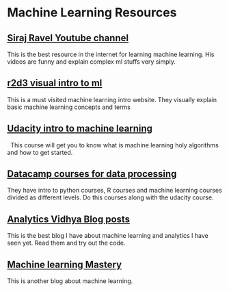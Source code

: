 # Machine Learning Resources
## [Siraj Ravel Youtube channel](https://www.youtube.com/channel/UCWN3xxRkmTPmbKwht9FuE5A)
   This is the best resource in the internet for learning machine learning. His videos are funny and explain complex ml stuffs very simply.
## [r2d3 visual intro to ml](http://www.r2d3.us/visual-intro-to-machine-learning-part-1/)
   This is a must visited machine learning intro website. They visually explain    
basic machine learning concepts and terms 
## [Udacity intro to machine learning](https://classroom.udacity.com/courses/ud120)
   This course will get you to know what is machine learning holy algorithms and how  to get started.
## [Datacamp courses for data processing](https://www.datacamp.com)
   They have intro to python courses, R courses and machine learning courses divided as different levels. Do this courses along with the udacity course.
## [Analytics Vidhya Blog posts](https://www.analyticsvidhya.com)
   This is the best blog I have about machine learning and analytics I have seen yet. Read them and try out the code.
## [Machine learning Mastery](https://machinelearningmastery.com)
   This is another blog about machine learning.
